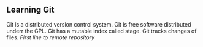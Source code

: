 ## Learning Git
Git is a distributed version control system.
Git is free software distributed underr the GPL.
Git has a mutable index called stage.
Git tracks changes of files.
*First line to remote repository*